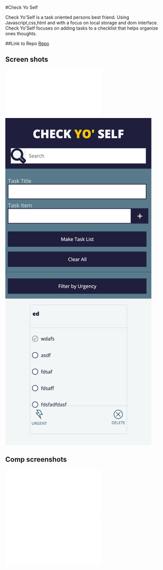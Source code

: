 #Check Yo Self 

Check Yo'Self is a task oriented persons best friend. Using Javascript,css,html and with a focus on local storage and dom interface.
Check Yo'Self focuses on adding tasks to a checklist that helps organize ones thoughts.

##Link to Repo
[Repo](https://edwardjackc.github.io/CheckYoSelf/)

## Screen shots
![desktop image](/images/desktop.pdf)
![mobile image](/images/mobile.png)

## Comp screenshots 
![desktop comp screenshot](/images/checkYoSelfComp.pdf)
![mobile comp screenshot](/images/checkYoSelfMobile.pdf)
